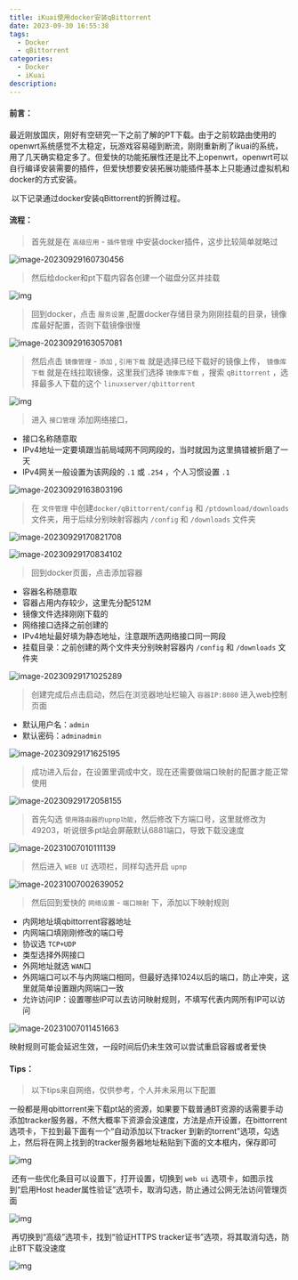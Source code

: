 ```yaml
---
title: iKuai使用docker安装qBittorrent
date: 2023-09-30 16:55:38
tags:
  - Docker
  - qBittorrent
categories:	
  - Docker
  - iKuai
description: 
---
```


#### 前言：

​	最近刚放国庆，刚好有空研究一下之前了解的PT下载。由于之前软路由使用的openwrt系统感觉不太稳定，玩游戏容易碰到断流，刚刚重新刷了ikuai的系统，用了几天确实稳定多了。但爱快的功能拓展性还是比不上openwrt，openwrt可以自行编译安装需要的插件，但爱快想要安装拓展功能插件基本上只能通过虚拟机和docker的方式安装。

​	以下记录通过docker安装qBittorrent的折腾过程。

#### 流程：

> 首先就是在 `高级应用` - `插件管理` 中安装docker插件，这步比较简单就略过

![image-20230929160730456](https://cdn.jsdelivr.net/gh/YuJiang4319/images/ikuai/image-20230929160730456.png)

> 然后给docker和pt下载内容各创建一个磁盘分区并挂载

![img](https://cdn.jsdelivr.net/gh/YuJiang4319/images/ikuai/fd0adb151eb999ad31dfb5dcacb96303.png)

> 回到docker，点击 `服务设置` ,配置docker存储目录为刚刚挂载的目录，镜像库最好配置，否则下载镜像很慢

![image-20230929163057081](https://cdn.jsdelivr.net/gh/YuJiang4319/images/ikuai/image-20230929163057081.png)

> 然后点击 `镜像管理` - `添加` , `引用下载` 就是选择已经下载好的镜像上传， `镜像库下载` 就是在线拉取镜像，这里我们选择 `镜像库下载` ，搜索 `qBittorrent` ，选择最多人下载的这个 `linuxserver/qbittorrent`

![img](https://cdn.jsdelivr.net/gh/YuJiang4319/images/ikuai/45691ebd868362d5fb1d96a3bafccfeb.png)

> 进入 `接口管理` 添加网络接口，

- 接口名称随意取
- IPv4地址一定要填跟当前局域网不同网段的，当时就因为这里搞错被折磨了一天
- IPv4网关一般设置为该网段的 `.1` 或 `.254` ，个人习惯设置 `.1`

![image-20230929163803196](https://cdn.jsdelivr.net/gh/YuJiang4319/images/ikuai/image-20230929163803196.png)

> 在 `文件管理` 中创建`docker/qBittorrent/config` 和 `/ptdownload/downloads` 文件夹，用于后续分别映射容器内 `/config` 和 `/downloads` 文件夹

![image-20230929170821708](https://cdn.jsdelivr.net/gh/YuJiang4319/images/ikuai/image-20230929170821708.png)

![image-20230929170834102](https://cdn.jsdelivr.net/gh/YuJiang4319/images/ikuai/image-20230929170834102.png)

> 回到docker页面，点击添加容器

- 容器名称随意取
- 容器占用内存较少，这里先分配512M
- 镜像文件选择刚刚下载的
- 网络接口选择之前创建的
- IPv4地址最好填为静态地址，注意跟所选网络接口同一网段
- 挂载目录：之前创建的两个文件夹分别映射容器内 `/config` 和 `/downloads` 文件夹

![image-20230929171025289](https://cdn.jsdelivr.net/gh/YuJiang4319/images/ikuai/image-20230929171025289.png)

> 创建完成后点击启动，然后在浏览器地址栏输入 `容器IP:8080` 进入web控制页面

- 默认用户名：`admin`
- 默认密码：`adminadmin`

![image-20230929171625195](https://cdn.jsdelivr.net/gh/YuJiang4319/images/ikuai/image-20230929171625195.png)

> 成功进入后台，在设置里调成中文，现在还需要做端口映射的配置才能正常使用

![image-20230929172058155](https://cdn.jsdelivr.net/gh/YuJiang4319/images/ikuai/image-20230929172058155.png)

> 首先勾选 `使用路由器的upnp功能`，然后修改下方端口号，这里就修改为49203，听说很多pt站会屏蔽默认6881端口，导致下载没速度

![image-20231007010111139](https://cdn.jsdelivr.net/gh/YuJiang4319/images/ikuai/image-20231007010111139.png)

> 然后进入 `WEB UI` 选项栏，同样勾选开启 `upnp`

![image-20231007002639052](https://cdn.jsdelivr.net/gh/YuJiang4319/images/ikuai/image-20231007002639052.png)

> 然后回到爱快的 `网络设置` - `端口映射` 下，添加以下映射规则

- 内网地址填qbittorrent容器地址
- 内网端口填刚刚修改的端口号
- 协议选 `TCP+UDP` 
- 类型选择外网接口
- 外网地址就选 `WAN`口
- 外网端口可以不与内网端口相同，但最好选择1024以后的端口，防止冲突，这里就简单设置跟内网端口一致
- 允许访问IP：设置哪些IP可以去访问映射规则，不填写代表内网所有IP可以访问

![image-20231007011451663](https://cdn.jsdelivr.net/gh/YuJiang4319/images/ikuai/image-20231007011451663.png)

映射规则可能会延迟生效，一段时间后仍未生效可以尝试重启容器或者爱快

#### Tips：

> 以下tips来自网络，仅供参考，个人并未采用以下配置

​	一般都是用qbittorrent来下载pt站的资源，如果要下载普通BT资源的话需要手动添加tracker服务器，不然大概率下资源会没速度，方法是点开设置，在bittorrent选项卡，下拉到最下面有一个“自动添加以下tracker 到新的torrent”选项，勾选上，然后将在网上找到的tracker服务器地址粘贴到下面的文本框内，保存即可

![img](https://cdn.jsdelivr.net/gh/YuJiang4319/images/ikuai/087a671cda202a02d9067f72746102e9.png)

​	还有一些优化条目可以设置下，打开设置，切换到 `web ui` 选项卡，如图示找到“启用Host header属性验证”选项卡，取消勾选，防止通过公网无法访问管理页面

![img](https://cdn.jsdelivr.net/gh/YuJiang4319/images/ikuai/cd02db0b537c395d2ad28382fb150ac8.png)

​	再切换到“高级”选项卡，找到“验证HTTPS tracker证书”选项，将其取消勾选，防止BT下载没速度

![img](https://cdn.jsdelivr.net/gh/YuJiang4319/images/ikuai/6ba0149852fb6f5bb5bc99a416af156f.png)

